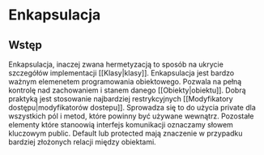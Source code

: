 # Enkapsulacja
## Wstęp
Enkapsulacja, inaczej zwana hermetyzacją to sposób na ukrycie szczegółów implementacji [[Klasy|klasy]]. Enkapsulacja jest bardzo ważnym elemenetem programowania obiektowego. Pozwala na pełną kontrolę nad zachowaniem i stanem danego [[Obiekty|obiektu]]. Dobrą praktyką jest stosowanie najbardziej restrykcyjnych [[Modyfikatory dostępu|modyfikatorów dostepu]]. Sprowadza się to do użycia private dla wszystkich pól i metod, które powinny być używane wewnątrz. Pozostałe elementy które stanoowią interfejs komunikacji oznaczamy słowem kluczowym public. Default lub protected mają znaczenie w przypadku bardziej złożonych relacji między obiektami. 